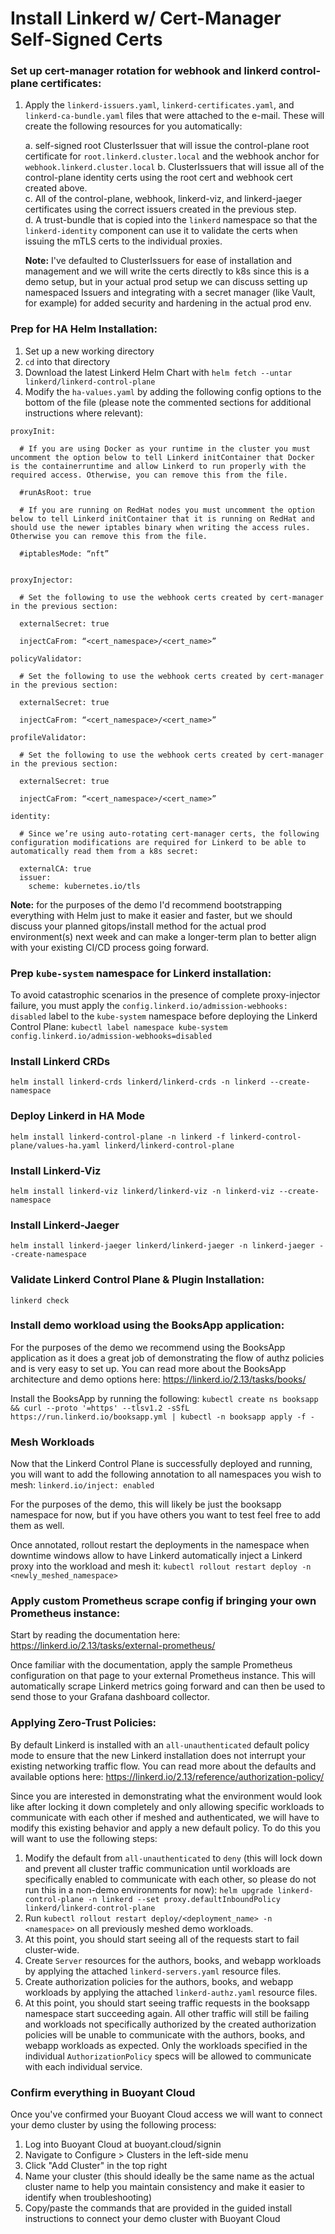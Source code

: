 # Install Linkerd w/ Cert-Manager Self-Signed Certs

### Set up cert-manager rotation for webhook and linkerd control-plane certificates:

1. Apply the `linkerd-issuers.yaml`, `linkerd-certificates.yaml`, and `linkerd-ca-bundle.yaml` files that were attached to the e-mail. These will create the following resources for you automatically:

	a. self-signed root ClusterIssuer that will issue the control-plane root certificate for `root.linkerd.cluster.local` and the webhook anchor for `webhook.linkerd.cluster.local`
	b. ClusterIssuers that will issue all of the control-plane identity certs using the root cert and webhook cert created above.  
	c. All of the control-plane, webhook, linkerd-viz, and linkerd-jaeger certificates using the correct issuers created in the previous step.   
	d. A trust-bundle that is copied into the `linkerd` namespace so that the `linkerd-identity` component can use it to validate the certs when issuing the mTLS certs to the individual proxies.
	
	<b>Note:</b> I've defaulted to ClusterIssuers for ease of installation and management and we will write the certs directly to k8s since this is a demo setup, but in your actual prod setup we can discuss setting up namespaced Issuers and integrating with a secret manager (like Vault, for example) for added security and hardening in the actual prod env.

### Prep for HA Helm Installation:

1. Set up a new working directory
2. `cd` into that directory
3. Download the latest Linkerd Helm Chart with `helm fetch --untar linkerd/linkerd-control-plane`
4. Modify the `ha-values.yaml` by adding the following config options to the bottom of the file (please note the commented sections for additional instructions where relevant):

```
proxyInit:

  # If you are using Docker as your runtime in the cluster you must uncomment the option below to tell Linkerd initContainer that Docker is the containerruntime and allow Linkerd to run properly with the required access. Otherwise, you can remove this from the file.

  #runAsRoot: true

  # If you are running on RedHat nodes you must uncomment the option below to tell Linkerd initContainer that it is running on RedHat and should use the newer iptables binary when writing the access rules. Otherwise you can remove this from the file.

  #iptablesMode: “nft”


proxyInjector:

  # Set the following to use the webhook certs created by cert-manager in the previous section:

  externalSecret: true

  injectCaFrom: “<cert_namespace>/<cert_name>”

policyValidator:

  # Set the following to use the webhook certs created by cert-manager in the previous section:

  externalSecret: true

  injectCaFrom: “<cert_namespace>/<cert_name>”

profileValidator:

  # Set the following to use the webhook certs created by cert-manager in the previous section:

  externalSecret: true

  injectCaFrom: “<cert_namespace>/<cert_name>”

identity:
  
  # Since we’re using auto-rotating cert-manager certs, the following configuration modifications are required for Linkerd to be able to automatically read them from a k8s secret:

  externalCA: true
  issuer:
    scheme: kubernetes.io/tls
```

<b>Note:</b> for the purposes of the demo I'd recommend bootstrapping everything with Helm just to make it easier and faster, but we should discuss your planned gitops/install method for the actual prod environment(s) next week and can make a longer-term plan to better align with your existing CI/CD process going forward.

### Prep `kube-system` namespace for Linkerd installation:

To avoid catastrophic scenarios in the presence of complete proxy-injector failure, you must apply the `config.linkerd.io/admission-webhooks: disabled` label to the `kube-system` namespace before deploying the Linkerd Control Plane: `kubectl label namespace kube-system config.linkerd.io/admission-webhooks=disabled`

### Install Linkerd CRDs
`helm install linkerd-crds linkerd/linkerd-crds -n linkerd --create-namespace`

### Deploy Linkerd in HA Mode
`helm install linkerd-control-plane -n linkerd -f linkerd-control-plane/values-ha.yaml linkerd/linkerd-control-plane`

### Install Linkerd-Viz

`helm install linkerd-viz linkerd/linkerd-viz -n linkerd-viz --create-namespace`

### Install Linkerd-Jaeger

`helm install linkerd-jaeger linkerd/linkerd-jaeger -n linkerd-jaeger --create-namespace`

### Validate Linkerd Control Plane & Plugin Installation:
`linkerd check`

### Install demo workload using the BooksApp application:

For the purposes of the demo we recommend using the BooksApp application as it does a great job of demonstrating the flow of authz policies and is very easy to set up. You can read more about the BooksApp architecture and demo options here: https://linkerd.io/2.13/tasks/books/

Install the BooksApp by running the following: `kubectl create ns booksapp && curl --proto '=https' --tlsv1.2 -sSfL https://run.linkerd.io/booksapp.yml | kubectl -n booksapp apply -f -`

### Mesh Workloads
Now that the Linkerd Control Plane is successfully deployed and running, you will want to add the following annotation to all namespaces you wish to mesh: `linkerd.io/inject: enabled` 

For the purposes of the demo, this will likely be just the booksapp namespace for now, but if you have others you want to test feel free to add them as well.

Once annotated, rollout restart the deployments in the namespace when downtime windows allow to have Linkerd automatically inject a Linkerd proxy into the workload and mesh it: `kubectl rollout restart deploy -n <newly_meshed_namespace>`

### Apply custom Prometheus scrape config if bringing your own Prometheus instance:

Start by reading the documentation here: https://linkerd.io/2.13/tasks/external-prometheus/

Once familiar with the documentation, apply the sample Prometheus configuration on that page to your external Prometheus instance. This will automatically scrape Linkerd metrics going forward and can then be used to send those to your Grafana dashboard collector.

### Applying Zero-Trust Policies:

By default Linkerd is installed with an `all-unauthenticated` default policy mode to ensure that the new Linkerd installation does not interrupt your existing networking traffic flow. You can read more about the defaults and available options here: https://linkerd.io/2.13/reference/authorization-policy/

Since you are interested in demonstrating what the environment would look like after locking it down completely and only allowing specific workloads to communicate with each other if meshed and authenticated, we will have to modify this existing behavior and apply a new default policy. To do this you will want to use the following steps:

1. Modify the default from `all-unauthenticated` to `deny` (this will lock down and prevent all cluster traffic communication until workloads are specifically enabled to communicate with each other, so please do not run this in a non-demo environments for now): `helm upgrade linkerd-control-plane -n linkerd --set proxy.defaultInboundPolicy linkerd/linkerd-control-plane`
2. Run `kubectl rollout restart deploy/<deployment_name> -n <namespace>` on all previously meshed demo workloads.
3. At this point, you should start seeing all of the requests start to fail cluster-wide. 
4. Create `Server` resources for the authors, books, and webapp workloads by applying the attached `linkerd-servers.yaml` resource files.
5. Create authorization policies for the authors, books, and webapp workloads by applying the attached `linkerd-authz.yaml` resource files.
6. At this point, you should start seeing traffic requests in the booksapp namespace start succeeding again. All other traffic will still be failing and workloads not specifically authorized by the created authorization policies will be unable to communicate with the authors, books, and webapp workloads as expected. Only the workloads specified in the individual `AuthorizationPolicy` specs will be allowed to communicate with each individual service.

### Confirm everything in Buoyant Cloud

Once you've confirmed your Buoyant Cloud access we will want to connect your demo cluster by using the following process:

1. Log into Buoyant Cloud at buoyant.cloud/signin
2. Navigate to Configure > Clusters in the left-side menu
3. Click "Add Cluster" in the top right
4. Name your cluster (this should ideally be the same name as the actual cluster name to help you maintain consistency and make it easier to identify when troubleshooting)
5. Copy/paste the commands that are provided in the guided install instructions to connect your demo cluster with Buoyant Cloud





